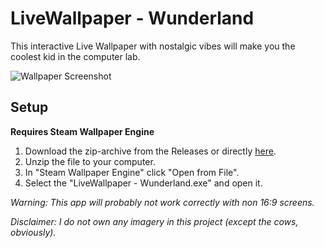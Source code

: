 # LiveWallpaper - Wunderland

This interactive Live Wallpaper with nostalgic vibes will make you the coolest kid in the computer lab.

![Wallpaper Screenshot](https://i.imgur.com/rxfxgFg.png)



## Setup

**Requires Steam Wallpaper Engine**

1. Download the zip-archive from the Releases or directly [here](https://github.com/DrHaid/LiveWallpaper-Wunderland/releases/download/v1.0/LiveWallpaper-Wunderland-10.zip).
2. Unzip the file to your computer.
3. In "Steam Wallpaper Engine" click "Open from File".
4. Select the "LiveWallpaper - Wunderland.exe" and open it.



*Warning: This app will probably not work correctly with non 16:9 screens.*

*Disclaimer: I do not own any imagery in this project (except the cows, obviously).*
